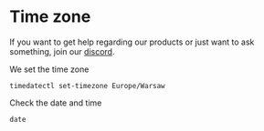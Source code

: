 # Time zone

If you want to get help regarding our products or just want to ask something, join our [discord](https://discord.gg/MUCKhgFUCA).

We set the time zone
```
timedatectl set-timezone Europe/Warsaw
```

Check the date and time

```
date
```

